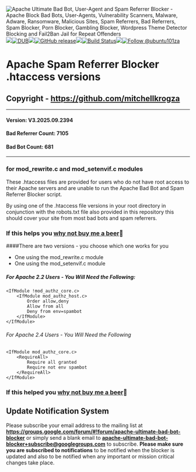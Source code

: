 <img src="https://github.com/mitchellkrogza/apache-ultimate-bad-bot-blocker/blob/master/.assets/apache-ultimate-bad-bot-referrer-blocker-script.png" alt="Apache Ultimate Bad Bot, User-Agent and Spam Referrer Blocker - Apache Block Bad Bots, User-Agents, Vulnerability Scanners, Malware, Adware, Ransomware, Malicious Sites, Spam Referrers, Bad Referrers, Spam Blocker, Porn Blocker, Gambling Blocker,  Wordpress Theme Detector Blocking and Fail2Ban Jail for Repeat Offenders"/><img src="https://github.com/mitchellkrogza/apache-ultimate-bad-bot-blocker/blob/master/.assets/spacer.jpg"/>[![DUB](https://img.shields.io/dub/l/vibe-d.svg)](https://github.com/mitchellkrogza/apache-ultimate-bad-bot-blocker/blob/master/LICENSE.md)<img src="https://github.com/mitchellkrogza/apache-ultimate-bad-bot-blocker/blob/master/.assets/spacer.jpg"/>[![GitHub release](https://img.shields.io/github/release/mitchellkrogza/apache-ultimate-bad-bot-blocker.svg)](https://github.com/mitchellkrogza/apache-ultimate-bad-bot-blocker/releases/latest)<img src="https://github.com/mitchellkrogza/apache-ultimate-bad-bot-blocker/blob/master/.assets/spacer.jpg"/>[![Build Status](https://travis-ci.org/mitchellkrogza/apache-ultimate-bad-bot-blocker.svg?branch=master)](https://travis-ci.org/mitchellkrogza/apache-ultimate-bad-bot-blocker)<img src="https://github.com/mitchellkrogza/apache-ultimate-bad-bot-blocker/blob/master/.assets/spacer.jpg"/><a href='https://twitter.com/ubuntu101za'><img src='https://img.shields.io/twitter/follow/ubuntu101za.svg?style=social&label=Follow' alt='Follow @ubuntu101za'></a>

# Apache Spam Referrer Blocker .htaccess versions
## Copyright - https://github.com/mitchellkrogza

_______________
#### Version: V3.2025.09.2394
#### Bad Referrer Count: 7105
#### Bad Bot Count: 681
____________________

### for mod_rewrite.c and mod_setenvif.c modules

These .htaccess files are provided for users who do not have root access to their Apache servers and are unable to run the Apache Bad Bot and Spam Referrer Blocker script. 

By using one of the .htaccess file versions in your root directory in conjunction with the robots.txt file also provided in this repository this should cover your site from most bad bots and spam referrers.

### If this helps you [why not buy me a beer](https://www.paypal.com/cgi-bin/webscr?cmd=_s-xclick&hosted_button_id=TNCNMH8QVM78J):beer: 

####There are two versions - you choose which one works for you

- One using the mod_rewrite.c module
- One using the mod_setenvif.c module

##### For Apache 2.2 Users - You Will Need the Following:

```
<IfModule !mod_authz_core.c>
	<IfModule mod_authz_host.c>
		Order allow,deny
		Allow from all
		Deny from env=spambot
	</IfModule>
</IfModule>
```

###### For Apache 2.4 Users - You Will Need the Following

```
<IfModule mod_authz_core.c>
	<RequireAll>
		Require all granted
		Require not env spambot
	</RequireAll>
</IfModule>
```

### If this helped you [why not buy me a beer](https://www.paypal.com/cgi-bin/webscr?cmd=_s-xclick&hosted_button_id=TNCNMH8QVM78J):beer: 

## Update Notification System
Please subscribe your email address to the mailing list at **https://groups.google.com/forum/#!forum/apache-ultimate-bad-bot-blocker**
or simply send a blank email to **apache-ultimate-bad-bot-blocker+subscribe@googlegroups.com** to subscribe.
**Please make sure you are subscribed to notifications** to be notified when the blocker is updated and also to be notified when any important or mission critical changes take place.
